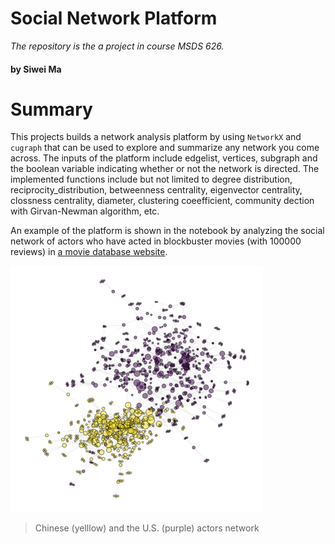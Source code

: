 # Social Network Platform
*The repository is the a project in course MSDS 626.*
#### by Siwei Ma

# Summary
This projects builds a network analysis platform by using ```NetworkX``` and ```cugraph``` that can be used to explore and summarize any network you come across. The inputs of the platform include edgelist, vertices, subgraph and the boolean variable indicating whether or not the network is directed. The implemented functions include but not limited to degree distribution, reciprocity_distribution, betweenness centrality, eigenvector centrality, clossness centrality, diameter, clustering coeefficient, community dection with Girvan-Newman algorithm, etc.

An example of the platform is shown in the notebook by analyzing the social network of actors who have acted in blockbuster movies (with 100000 reviews) in [a movie database website](https://www.douban.com/).

![](images/actors-US-China.png)
>Chinese (yelllow) and the U.S. (purple) actors network
